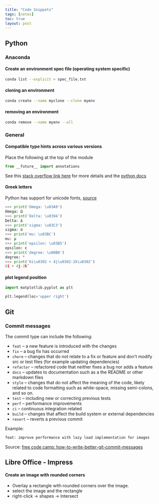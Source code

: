 ```yaml
---
title: "Code Snippets"
tags: [notes]
toc: true
layout: post
---
```


## Python

### Anaconda

#### Create an environment spec file (operating system specific)

```bash
conda list --explicit > spec_file.txt
```

#### cloning an environment

```bash
conda create --name myclone --clone myenv
```
#### removing an environment

```bash
conda remove --name myenv --all
```



### General

#### Compatible type hints across various versions
Place the following at the top of the module

```python
from __future__ import annotations
```
See this [stack overflow link here](https://stackoverflow.com/questions/63939138/is-there-a-way-to-use-python-3-9-type-hinting-in-its-previous-versions) for more details and the [python docs](https://docs.python.org/3/library/__future__.html)

#### Greek letters
Python has support for unicode fonts, [source](https://pythonforundergradengineers.com/unicode-characters-in-python.html)
```python
>>> print('Omega: \u03A9')
Omega: Ω
>>> print('Delta: \u0394')
Delta: Δ
>>> print('sigma: \u03C3')
sigma: σ
>>> print('mu: \u03BC')
mu: μ
>>> print('epsilon: \u03B5')
epsilon: ε
>>> print('degree: \u00B0')
degree: °
>>> print('6i\u0302 + 4j\u0302-2k\u0302')
6î + 4ĵ-2k̂
```

#### plot legend position

```python
import matplotlib.pyplot as plt

plt.legend(loc='upper right')
```

## Git

### Commit messages
The commit type can include the following:

- `feat` – a new feature is introduced with the changes
- `fix` – a bug fix has occurred
- `chore` – changes that do not relate to a fix or feature and don't modify src or test files (for example updating dependencies)
- `refactor` – refactored code that neither fixes a bug nor adds a feature
- `docs` – updates to documentation such as a the README or other markdown files
- `style` – changes that do not affect the meaning of the code, likely related to code formatting such as white-space, missing semi-colons, and so on.
- `test` – including new or correcting previous tests
- `perf` – performance improvements
- `ci` – continuous integration related
- `build` – changes that affect the build system or external dependencies
- `revert` – reverts a previous commit 

Example:

```bash
feat: improve performance with lazy load implementation for images
```

Source: [free code camp: how-to-write-better-git-commit-messages](https://www.freecodecamp.org/news/how-to-write-better-git-commit-messages/)

## Libre Office - Impress

#### Create an image with rounded corners
- Overlay a rectangle with rounded corners over the image. 
- select the image and the rectangle
- right-click -> shapes -> Intersect
